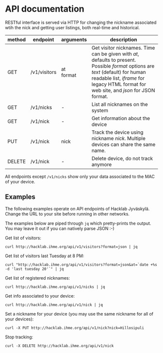 <!-- -*- mode: markdown; -*- -->

# API documentation

RESTful interface is served via HTTP for changing the nickname
associated wtih the nick and getting user listings, both real-time and
historical.

method | endpoint | arguments | description
------ | -------- | --------- | -----------
GET | /v1/visitors | at<br>format | Get visitor nicknames. Time can be given with *at*, defaults to present. Possible *format* options are *text* (default) for human readable list, *iframe* for legacy HTML format for web site, and *json* for JSON format.
GET | /v1/nicks | - | List all nicknames on the system
GET | /v1/nick | - | Get information about the device
PUT | /v1/nick | nick | Track the device using nickname *nick*. Multiple devices can share the same name.
DELETE | /v1/nick | - | Delete device, do not track anymore

All endpoints except `/v1/nicks` show only your data associated to
the MAC of your device.

## Examples

The following examples operate on API endpoints of Hacklab
Jyväskylä. Change the URL to your site before running in other
networks.

The examples below are piped through `jq` which pretty-prints the
output. You may leave it out if you can natively parse JSON :-)

Get list of visitors:

	curl http://hacklab.ihme.org/api/v1/visitors?format=json | jq

Get list of visitors last Tuesday at 8 PM:

	curl "http://hacklab.ihme.org/api/v1/visitors?format=json&at=`date +%s -d 'last tuesday 20'`" | jq

Get list of registered nicknames:

	curl http://hacklab.ihme.org/api/v1/nicks | jq
	
Get info associated to your device:

	curl http://hacklab.ihme.org/api/v1/nick | jq

Set a nickname for your device (you may use the same nickname for all of your devices):

	curl -X PUT http://hacklab.ihme.org/api/v1/nick?nick=Hillosipuli

Stop tracking:

	curl -X DELETE http://hacklab.ihme.org/api/v1/nick
